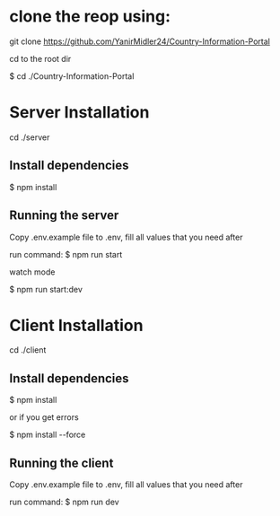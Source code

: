 # clone the reop using:

git clone https://github.com/YanirMidler24/Country-Information-Portal

cd to the root dir

$ cd ./Country-Information-Portal


# Server Installation

cd ./server

## Install dependencies

$ npm install

## Running the server

Copy .env.example file to .env, fill all values that you need after

run command:
$ npm run start

watch mode

$ npm run start:dev




# Client Installation

cd ./client

## Install dependencies

$ npm install

or if you get errors

$ npm install --force

## Running the client

Copy .env.example file to .env, fill all values that you need after

run command:
$ npm run dev

